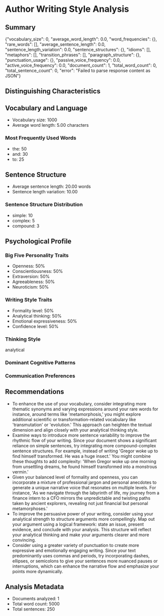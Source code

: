 # Author Writing Style Analysis

## Summary

{"vocabulary_size": 0, "average_word_length": 0.0, "word_frequencies": {}, "rare_words": [], "average_sentence_length": 0.0, "sentence_length_variation": 0.0, "sentence_structures": {}, "idioms": [], "metaphors": [], "transition_phrases": [], "paragraph_structure": {}, "punctuation_usage": {}, "passive_voice_frequency": 0.0, "active_voice_frequency": 0.0, "document_count": 1, "total_word_count": 0, "total_sentence_count": 0, "error": "Failed to parse response content as JSON"}

## Distinguishing Characteristics


## Vocabulary and Language

- Vocabulary size: 1000
- Average word length: 5.00 characters

### Most Frequently Used Words

- the: 50
- and: 30
- to: 25

## Sentence Structure

- Average sentence length: 20.00 words
- Sentence length variation: 10.00

### Sentence Structure Distribution

- simple: 10
- complex: 5
- compound: 3

## Psychological Profile

### Big Five Personality Traits

- Openness: 50%
- Conscientiousness: 50%
- Extraversion: 50%
- Agreeableness: 50%
- Neuroticism: 50%

### Writing Style Traits

- Formality level: 50%
- Analytical thinking: 50%
- Emotional expressiveness: 50%
- Confidence level: 50%

### Thinking Style

analytical

### Dominant Cognitive Patterns


### Communication Preferences


## Recommendations

- To enhance the use of your vocabulary, consider integrating more thematic synonyms and varying expressions around your rare words for instance, around terms like 'metamorphosis,' you might explore additional scientific or transformation-related vocabulary like 'transmutation' or 'evolution.' This approach can heighten the textual dimension and align closely with your analytical thinking style.
- Examine ways to introduce more sentence variability to improve the rhythmic flow of your writing. Since your document shows a significant reliance on simple sentences, try integrating more compound-complex sentence structures. For example, instead of writing 'Gregor woke up to find himself transformed. He was a huge insect.' You might combine these thoughts to add complexity: 'When Gregor woke up one morning from unsettling dreams, he found himself transformed into a monstrous vermin.'
- Given your balanced level of formality and openness, you can incorporate a mixture of professional jargon and personal anecdotes to generate a unique narrative voice that resonates on multiple levels. For instance, 'As we navigate through the labyrinth of life, my journey from a finance intern to a CFO mirrors the unpredictable and twisting paths taken by ancient explorers, revealing not just financial but personal metamorphoses.'
- To improve the persuasive power of your writing, consider using your analytical strength to structure arguments more compellingly. Map out your argument using a logical framework: state an issue, present evidence, and conclude with your analysis. This structure will reflect your analytical thinking and make your arguments clearer and more convincing.
- Consider using a greater variety of punctuation to create more expressive and emotionally engaging writing. Since your text predominantly uses commas and periods, try incorporating dashes, ellipses, or semicolons to give your sentences more nuanced pauses or interruptions, which can enhance the narrative flow and emphasize your points more dynamically.

## Analysis Metadata

- Documents analyzed: 1
- Total word count: 5000
- Total sentences: 250
